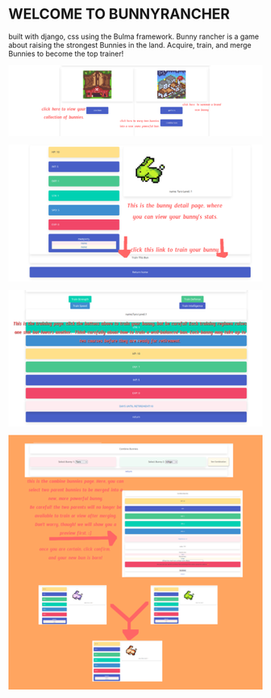 # WELCOME TO BUNNYRANCHER
built with django, css using the Bulma framework.
Bunny rancher is a game about raising the strongest Bunnies in the land. Acquire, train, and merge Bunnies to become the top trainer!

![homepage, here there are links to view, acquire, and merge bunnies.](./readme_images/rm_home.png)

![this is the bunny detail page, where you can see your bunny's stats. there is a link here to train your bunny.](./readme_images/rm_detail.png)

![This is the bunny training page. Here, you can train one of the four stats available to your bunny, but be advised: each bunny can only train ten times, and each training regimen raises one stat while lowering another.](./readme_images/rm_training.png)

![Here, you can merge two bunnies to create a more powerful offspring. Be careful! the parent bunnies will be unavailable for viewing and training after the merge.](./readme_images/rm_combine.png)